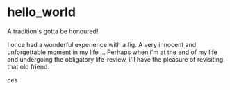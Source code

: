 # hello_world

A tradition's gotta be honoured! 

I once had a wonderful experience with a fig.
A very innocent and unforgettable moment in my life ...
Perhaps when i'm at the end of my life and undergoing the obligatory life-review, i'll have the pleasure of revisiting that old friend.

cés
